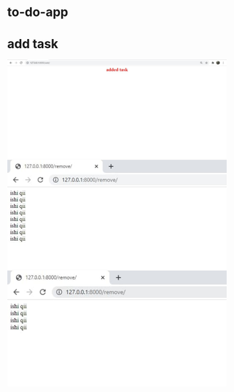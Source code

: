 # to-do-app
# add task
![GitHub Logo](/photos/addTask.jpg)
![GitHub Logo](/photos/before_remove.jpg)
![GitHub Logo](/photos/after_remove.jpg)